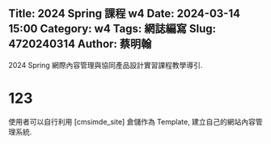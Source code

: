 Title: 2024 Spring 課程 w4
Date: 2024-03-14 15:00
Category: w4
Tags: 網誌編寫
Slug: 4720240314
Author: 蔡明翰
---

2024 Spring 網際內容管理與協同產品設計實習課程教學導引.

<!-- PELICAN_END_SUMMARY -->

# 123
使用者可以自行利用 [cmsimde_site] 倉儲作為 Template, 建立自己的網站內容管理系統.